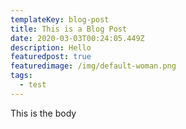 ```yaml
---
templateKey: blog-post
title: This is a Blog Post
date: 2020-03-03T00:24:05.449Z
description: Hello
featuredpost: true
featuredimage: /img/default-woman.png
tags:
  - test
---
```

This is the body